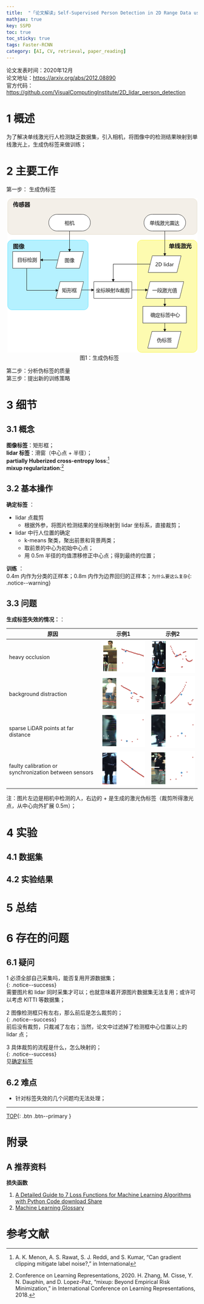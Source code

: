 ```yaml
---
title:  "「论文解读」Self-Supervised Person Detection in 2D Range Data using a Calibrated Camera"
mathjax: true
key: SSPD
toc: true
toc_sticky: true
tags: Faster-RCNN
category: [AI, CV, retrieval, paper_reading]
---
```

<span id='head'></span>

>
论文发表时间：2020年12月  
论文地址：<https://arxiv.org/abs/2012.08890>  
官方代码：<https://github.com/VisualComputingInstitute/2D_lidar_person_detection>  

# 1 概述
为了解决单线激光行人检测缺乏数据集，引入相机，将图像中的检测结果映射到单线激光上，生成伪标签来做训练；    

# 2 主要工作
第一步： 生成伪标签   
<center class="half">
  <img src="/assets/images/cv/detection/SSPD/gen_pseudo_label.png" /><br>图1：生成伪标签&emsp;
</center>   

第二步：分析伪标签的质量    
第三步：提出新的训练策略     

# 3 细节
## 3.1 概念
**图像标签**：矩形框；    
**lidar 标签**：滑窗（中心点 + 半径）；     
**partially Huberized cross-entropy loss**:[^1]    
**mixup regularization**:[^2]   

## 3.2 基本操作

<span id="GenLabel">**确定标签**</span> ：   
- lidar 点裁剪
  - 根据外参，将图片检测结果的坐标映射到 lidar 坐标系，直接裁剪；    
- lidar 中行人位置的确定
  - k-means 聚类，聚出前景和背景两类；   
  - 取前景的中心为初始中心点；   
  - 用 0.5m 半径的均值漂移修正中心点；得到最终的位置；    


<span id="train">**训练**</span> ：   
0.4m 内作为分类的正样本；0.8m 内作为边界回归的正样本；`为什么要这么复杂`{: .notice--warning}     

## 3.3 问题
**生成标签失效的情况：**：

| 原因 | 示例1 | 示例2 |
| --- | --- | --- |
| heavy occlusion | <img src="/assets/images/cv/detection/SSPD/occlusion_0.png" /> | <img src="/assets/images/cv/detection/SSPD/occlusion_1.png" />  |
| background distraction | <img src="/assets/images/cv/detection/SSPD/background_distraction_0.png" /> | <img src="/assets/images/cv/detection/SSPD/background_distraction_1.png" /> |
| sparse LiDAR points at far distance | <img src="/assets/images/cv/detection/SSPD/sparse_0.png" /> | <img src="/assets/images/cv/detection/SSPD/sparse_1.png" /> |
| faulty calibration or synchronization between sensors | <img src="/assets/images/cv/detection/SSPD/faulty_calibration.png" /> | <img src="/assets/images/cv/detection/SSPD/faulty_sync.png" /> |

注：图片左边是相机中检测的人，右边的 + 是生成的激光伪标签（裁剪所得激光点，从中心向外扩展 0.5m）；     

# 4 实验
## 4.1 数据集


## 4.2 实验结果


# 5 总结

# 6 存在的问题
## 6.1 疑问
1 必须全部自己采集吗，能否复用开源数据集；    
{: .notice--success}   
需要图片和 lidar 同时采集才可以；也就意味着开源图片数据集无法复用；或许可以考虑 KITTI 等数据集；    

2 图像检测框只有左右，那么前后是怎么裁剪的；      
{: .notice--success}      
前后没有裁剪，只裁减了左右；当然，论文中过滤掉了检测框中心位置以上的 lidar 点；       

3 具体裁剪的流程是什么，怎么映射的；     
{: .notice--success}   
见[确定标签](#GenLabel)    

## 6.2 难点
- 针对标签失效的几个问题均无法处理；


-------------------  
[TOP](#head){: .btn .btn--primary }


[^1]: A. K. Menon, A. S. Rawat, S. J. Reddi, and S. Kumar, “Can gradient clipping mitigate label noise?,” in International    
[^2]: Conference on Learning Representations, 2020. H. Zhang, M. Cisse, Y. N. Dauphin, and D. Lopez-Paz, “mixup:
Beyond Empirical Risk Minimization,” in International Conference on Learning Representations, 2018.    

# 附录
## A 推荐资料
**损失函数**   
1. [A Detailed Guide to 7 Loss Functions for Machine Learning Algorithms with Python Code download Share](https://www.analyticsvidhya.com/blog/2019/08/detailed-guide-7-loss-functions-machine-learning-python-code/)   
1. [Machine Learning Glossary](https://ml-cheatsheet.readthedocs.io/en/latest/loss_functions.html)   

# 参考文献
